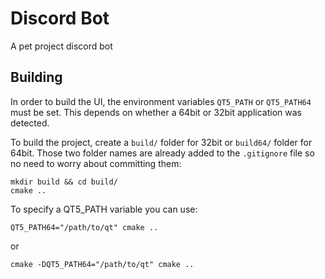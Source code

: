 # Discord Bot

A pet project discord bot

## Building

In order to build the UI, the environment variables `QT5_PATH` or `QT5_PATH64` must be set. This depends on whether a 64bit or 32bit application was detected.

To build the project, create a `build/` folder for 32bit or `build64/` folder for 64bit. Those two folder names are already added to the `.gitignore` file so no need to worry
about committing them:

```
mkdir build && cd build/
cmake ..
```

To specify a QT5_PATH variable you can use:

```
QT5_PATH64="/path/to/qt" cmake ..
```
or
```
cmake -DQT5_PATH64="/path/to/qt" cmake ..
```
